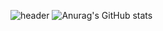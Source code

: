 ![header](https://capsule-render.vercel.app/api?type=slice&color=auto&height=300&section=header&text=Positive%20Developer!&desc=Seo%Young%Ho%render&fontSize=80&rotate=19)
![Anurag's GitHub stats](https://github-readme-stats.vercel.app/api?username=0Hoxy&theme=default&show_icons=true)
